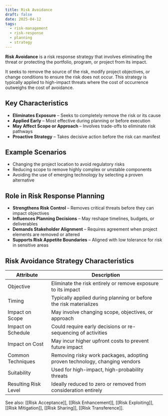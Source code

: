 ```yaml
---
title: Risk Avoidance
draft: false
date: 2025-04-12
tags:
  - risk-management
  - risk-response
  - planning
  - strategy
---
```


**Risk Avoidance** is a risk response strategy that involves eliminating the threat or protecting the portfolio, program, or project from its impact.

It seeks to remove the source of the risk, modify project objectives, or change conditions to ensure the risk does not occur. This strategy is typically applied to high-impact threats where the cost of occurrence outweighs the cost of avoidance.

## Key Characteristics

- **Eliminates Exposure** – Seeks to completely remove the risk or its cause  
- **Applied Early** – Most effective during planning or before execution  
- **May Affect Scope or Approach** – Involves trade-offs to eliminate risk pathways  
- **Proactive Strategy** – Takes decisive action before the risk can manifest  

## Example Scenarios

- Changing the project location to avoid regulatory risks  
- Reducing scope to remove highly complex or unstable components  
- Avoiding the use of emerging technology by selecting a proven alternative  

## Role in Risk Response Planning

- **Strengthens Risk Control** – Removes critical threats before they can impact objectives  
- **Influences Planning Decisions** – May reshape timelines, budgets, or deliverables  
- **Demands Stakeholder Alignment** – Requires agreement when project elements are removed or altered  
- **Supports Risk Appetite Boundaries** – Aligned with low tolerance for risk in sensitive areas  

## Risk Avoidance Strategy Characteristics

| Attribute              | Description                                                                 |
|------------------------|-----------------------------------------------------------------------------|
| Objective              | Eliminate the risk entirely or remove exposure to its impact                |
| Timing                 | Typically applied during planning or before the risk materializes           |
| Impact on Scope        | May involve changing scope, objectives, or approach                         |
| Impact on Schedule     | Could require early decisions or re-sequencing of activities                |
| Impact on Cost         | May incur higher upfront costs to prevent future impact                     |
| Common Techniques      | Removing risky work packages, adopting proven technology, changing vendors  |
| Suitability            | Used for high-impact, high-probability threats                              |
| Resulting Risk Level   | Ideally reduced to zero or removed from consideration entirely              |

See also: [[Risk Acceptance]], [[Risk Enhancement]], [[Risk Exploiting]], [[Risk Mitigation]], [[Risk Sharing]], [[Risk Transference]].
